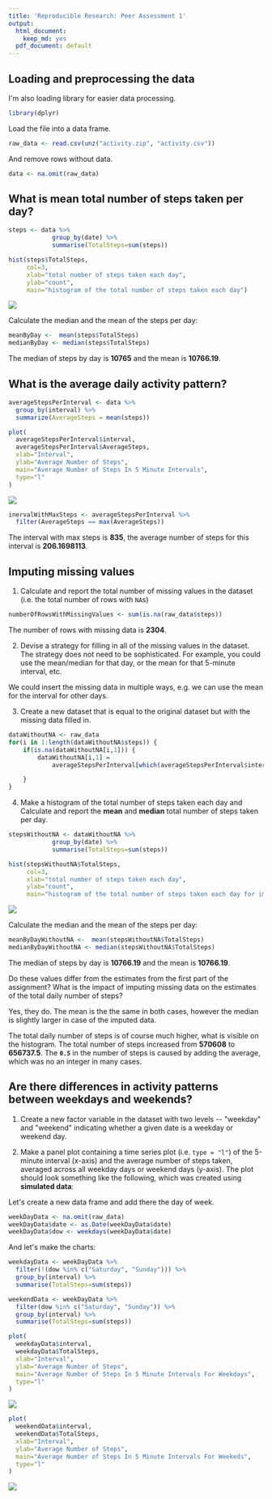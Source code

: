 ```yaml
---
title: 'Reproducible Research: Peer Assessment 1'
output:
  html_document:
    keep_md: yes
  pdf_document: default
---
```



## Loading and preprocessing the data

I'm also loading library for easier data processing.


```r
library(dplyr)
```

Load the file into a data frame.


```r
raw_data <- read.csv(unz("activity.zip", "activity.csv"))
```

And remove rows without data.


```r
data <- na.omit(raw_data)
```

## What is mean total number of steps taken per day?


```r
steps <- data %>% 
            group_by(date) %>% 
            summarise(TotalSteps=sum(steps))

hist(steps$TotalSteps, 
     col=3,
     xlab="total number of steps taken each day", 
     ylab="count", 
     main="histogram of the total number of steps taken each day")
```

![](PA1_template_files/figure-html/unnamed-chunk-4-1.png)<!-- -->

Calculate the median and the mean of the steps per day:


```r
meanByDay <-  mean(steps$TotalSteps)
medianByDay <- median(steps$TotalSteps)
```

The median of steps by day is **10765**
and the mean is **10766.19**.


## What is the average daily activity pattern?



```r
averageStepsPerInterval <- data %>%
  group_by(interval) %>%
  summarize(AverageSteps = mean(steps))

plot(
  averageStepsPerInterval$interval,
  averageStepsPerInterval$AverageSteps,
  xlab="Interval",
  ylab="Average Number of Steps",
  main="Average Number of Steps In 5 Minute Intervals",
  type="l"
)
```

![](PA1_template_files/figure-html/unnamed-chunk-6-1.png)<!-- -->


```r
inervalWithMaxSteps <- averageStepsPerInterval %>%
  filter(AverageSteps == max(AverageSteps))
```

The interval with max steps is **835**, 
the average number of steps for this interval is **206.1698113**.


## Imputing missing values

1. Calculate and report the total number of missing values in the dataset (i.e. the total number of rows with `NA`s)


```r
numberOfRowsWithMissingValues <- sum(is.na(raw_data$steps))
```

The number of rows with missing data is **2304**.

2. Devise a strategy for filling in all of the missing values in the dataset. The strategy does not need to be sophisticated. For example, you could use the mean/median for that day, or the mean for that 5-minute interval, etc.

We could insert the missing data in multiple ways, e.g. we can use the mean
for the interval for other days.

3. Create a new dataset that is equal to the original dataset but with the missing data filled in.


```r
dataWithoutNA <- raw_data
for(i in 1:length(dataWithoutNA$steps)) { 
    if(is.na(dataWithoutNA[i,1])) {
        dataWithoutNA[i,1] = 
            averageStepsPerInterval[which(averageStepsPerInterval$interval == dataWithoutNA[i,3]),][[2]]

    }
}
```


4. Make a histogram of the total number of steps taken each day and Calculate and report the **mean** and **median** total number of steps taken per day. 


```r
stepsWithoutNA <- dataWithoutNA %>% 
            group_by(date) %>% 
            summarise(TotalSteps=sum(steps))

hist(stepsWithoutNA$TotalSteps, 
     col=3,
     xlab="total number of steps taken each day", 
     ylab="count", 
     main="histogram of the total number of steps taken each day for imputed data")
```

![](PA1_template_files/figure-html/unnamed-chunk-10-1.png)<!-- -->

Calculate the median and the mean of the steps per day:


```r
meanByDayWithoutNA <-  mean(stepsWithoutNA$TotalSteps)
medianByDayWithoutNA <- median(stepsWithoutNA$TotalSteps)
```

The median of steps by day is **10766.19**
and the mean is **10766.19**.

Do these values differ from the estimates from the first part of the assignment? What is the impact of imputing missing data on the estimates of the total daily number of steps?

Yes, they do. The mean is the the same in both cases, however the median is
slightly larger in case of the imputed data.

The total daily number of steps is of course much higher, what is visible on the histogram.
The total number of steps increased from **570608** to **656737.5**.
The **`0.5`** in the number of steps is caused by adding the average, which was no an integer in many cases.

## Are there differences in activity patterns between weekdays and weekends?


1. Create a new factor variable in the dataset with two levels -- "weekday" and "weekend" indicating whether a given date is a weekday or weekend day.

1. Make a panel plot containing a time series plot (i.e. `type = "l"`) of the 5-minute interval (x-axis) and the average number of steps taken, averaged across all weekday days or weekend days (y-axis). The plot should look something like the following, which was created using **simulated data**:

Let's create a new data frame and add there the day of week.

```r
weekDayData <- na.omit(raw_data)
weekDayData$date <- as.Date(weekDayData$date)
weekDayData$dow <- weekdays(weekDayData$date)
```

And let's make the charts:


```r
weekdayData <- weekDayData %>% 
  filter(!(dow %in% c("Saturday", "Sunday"))) %>% 
  group_by(interval) %>% 
  summarise(TotalSteps=sum(steps))

weekendData <- weekDayData %>% 
  filter(dow %in% c("Saturday", "Sunday")) %>% 
  group_by(interval) %>% 
  summarise(TotalSteps=sum(steps))

plot(
  weekdayData$interval,
  weekdayData$TotalSteps,
  xlab="Interval",
  ylab="Average Number of Steps",
  main="Average Number of Steps In 5 Minute Intervals For Weekdays",
  type="l"
)
```

![](PA1_template_files/figure-html/unnamed-chunk-13-1.png)<!-- -->

```r
plot(
  weekendData$interval,
  weekendData$TotalSteps,
  xlab="Interval",
  ylab="Average Number of Steps",
  main="Average Number of Steps In 5 Minute Intervals For Weekeds",
  type="l"
)
```

![](PA1_template_files/figure-html/unnamed-chunk-13-2.png)<!-- -->


